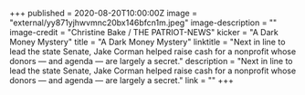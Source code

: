 +++
published = 2020-08-20T10:00:00Z
image = "external/yy871yjhwvmnc20bx146bfcn1m.jpeg"
image-description = ""
image-credit = "Christine Bake / THE PATRIOT-NEWS"
kicker = "A Dark Money Mystery"
title = "A Dark Money Mystery"
linktitle = "Next in line to lead the state Senate, Jake Corman helped raise cash for a nonprofit whose donors — and agenda — are largely a secret."
description = "Next in line to lead the state Senate, Jake Corman helped raise cash for a nonprofit whose donors — and agenda — are largely a secret."
link = ""
+++
